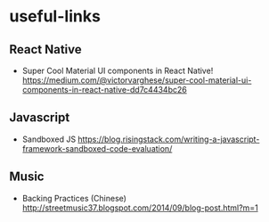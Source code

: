 # useful-links

## React Native

- Super Cool Material UI components in React Native!  
    https://medium.com/@victorvarghese/super-cool-material-ui-components-in-react-native-dd7c4434bc26
    
## Javascript
- Sandboxed JS
    https://blog.risingstack.com/writing-a-javascript-framework-sandboxed-code-evaluation/

## Music

-  Backing Practices (Chinese)  
    http://streetmusic37.blogspot.com/2014/09/blog-post.html?m=1
